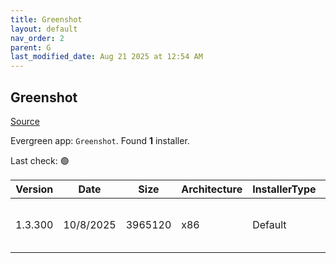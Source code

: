 ```yaml
---
title: Greenshot
layout: default
nav_order: 2
parent: G
last_modified_date: Aug 21 2025 at 12:54 AM
---
```


## Greenshot

[Source](https://getgreenshot.org/)

Evergreen app: `Greenshot`. Found **1** installer.

Last check: 🟢

| Version | Date      | Size    | Architecture | InstallerType | Type | URI                                                                                                                                                                                                                    |
| ------- | --------- | ------- | ------------ | ------------- | ---- | ---------------------------------------------------------------------------------------------------------------------------------------------------------------------------------------------------------------------- |
| 1.3.300 | 10/8/2025 | 3965120 | x86          | Default       | exe  | [https://github.com/greenshot/greenshot/releases/download/v1.3.300/Greenshot-INSTALLER-1.3.300-RELEASE.exe](https://github.com/greenshot/greenshot/releases/download/v1.3.300/Greenshot-INSTALLER-1.3.300-RELEASE.exe) |
